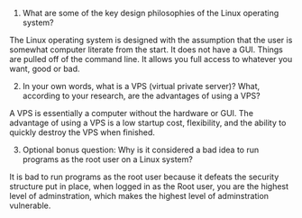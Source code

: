 1. What are some of the key design philosophies of the Linux operating system?

The Linux operating system is designed with the assumption that the user is somewhat computer literate from the start. It does not have a GUI. Things are pulled off of the command line. It allows you full access to whatever you want, good or bad.

2. In your own words, what is a VPS (virtual private server)? What, according to your research, are the advantages of using a VPS?

A VPS is essentially a computer without the hardware or GUI. The advantage of using a VPS is a low startup cost, flexibility, and the ability to quickly destroy the VPS when finished.

3. Optional bonus question: Why is it considered a bad idea to run programs as the root user on a Linux system?

It is bad to run programs as the root user because it defeats the security structure put in place, when logged in as the Root user, you are the highest level of adminstration, which makes the highest level of adminstration vulnerable.